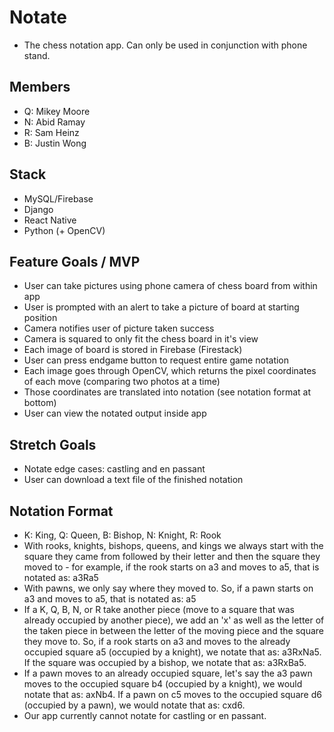 # Notate
- The chess notation app.  Can only be used in conjunction with phone stand.

## Members
- Q: Mikey Moore 
- N: Abid Ramay 
- R: Sam Heinz
- B: Justin Wong

## Stack
- MySQL/Firebase
- Django
- React Native
- Python (+ OpenCV)

## Feature Goals / MVP
- User can take pictures using phone camera of chess board from within app
- User is prompted with an alert to take a picture of board at starting position
- Camera notifies user of picture taken success
- Camera is squared to only fit the chess board in it's view
- Each image of board is stored in Firebase (Firestack)
- User can press endgame button to request entire game notation
- Each image goes through OpenCV, which returns the pixel coordinates of each move (comparing two photos at a time)
- Those coordinates are translated into notation (see notation format at bottom)
- User can view the notated output inside app

## Stretch Goals
- Notate edge cases: castling and en passant
- User can download a text file of the finished notation

## Notation Format
- K: King, Q: Queen, B: Bishop, N: Knight, R: Rook
- With rooks, knights, bishops, queens, and kings we always start with the square they came from followed by their letter and then the square they moved to - for example, if the rook starts on a3 and moves to a5, that is notated as: a3Ra5
- With pawns, we only say where they moved to.  So, if a pawn starts on a3 and moves to a5, that is notated as: a5
- If a K, Q, B, N, or R take another piece (move to a square that was already occupied by another piece), we add an 'x' as well as the letter of the taken piece in between the letter of the moving piece and the square they move to.  So, if a rook starts on a3 and moves to the already occupied square a5 (occupied by a knight), we notate that as: a3RxNa5.  If the square was occupied by a bishop, we notate that as: a3RxBa5.
- If a pawn moves to an already occupied square, let's say the a3 pawn moves to the occupied square b4 (occupied by a knight), we would notate that as: axNb4.  If a pawn on c5 moves to the occupied square d6 (occupied by a pawn), we would notate that as: cxd6.
- Our app currently cannot notate for castling or en passant.




